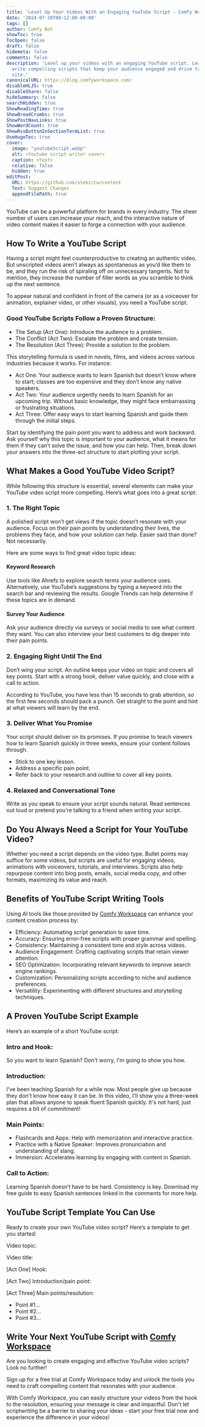 ```yaml
---
title: 'Level Up Your Videos With an Engaging YouTube Script - Comfy Workspace'
date: '2024-07-10T00:12:00-00:00'
tags: []
author: Comfy Bot
showToc: true
TocOpen: false
draft: false
hidemeta: false
comments: false
description: 'Level up your videos with an engaging YouTube script. Learn how to
  write compelling scripts that keep your audience engaged and drive traffic to your
  site.'
canonicalURL: https://blog.comfyworkspace.com/
disableHLJS: true
disableShare: false
hideSummary: false
searchHidden: true
ShowReadingTime: true
ShowBreadCrumbs: true
ShowPostNavLinks: true
ShowWordCount: true
ShowRssButtonInSectionTermList: true
UseHugoToc: true
cover:
  image: "youtubeScript.webp"
  alt: <Youtube script writer cover>
  caption: <text>
  relative: false
  hidden: true
editPost:
  URL: https://github.com/vtekz/cw/content
  Text: Suggest Changes
  appendFilePath: true
---
```


YouTube can be a powerful platform for brands in every industry. The sheer number of users can increase your reach, and the interactive nature of video content makes it easier to forge a connection with your audience.

## How To Write a YouTube Script

Having a script might feel counterproductive to creating an authentic video. But unscripted videos aren’t always as spontaneous as you’d like them to be, and they run the risk of spiraling off on unnecessary tangents. Not to mention, they increase the number of filler words as you scramble to think up the next sentence.

To appear natural and confident in front of the camera (or as a voiceover for animation, explainer video, or other visuals), you need a YouTube script.

### Good YouTube Scripts Follow a Proven Structure:

- The Setup (Act One): Introduce the audience to a problem.
- The Conflict (Act Two): Escalate the problem and create tension.
- The Resolution (Act Three): Provide a solution to the problem.

This storytelling formula is used in novels, films, and videos across various industries because it works. For instance:

- Act One: Your audience wants to learn Spanish but doesn’t know where to start; classes are too expensive and they don’t know any native speakers.
- Act Two: Your audience urgently needs to learn Spanish for an upcoming trip. Without basic knowledge, they might face embarrassing or frustrating situations.
- Act Three: Offer easy ways to start learning Spanish and guide them through the initial steps.

Start by identifying the pain point you want to address and work backward. Ask yourself why this topic is important to your audience, what it means for them if they can’t solve the issue, and how you can help. Then, break down your answers into the three-act structure to start plotting your script.

## What Makes a Good YouTube Video Script?

While following this structure is essential, several elements can make your YouTube video script more compelling. Here’s what goes into a great script:

### 1. The Right Topic

A polished script won’t get views if the topic doesn’t resonate with your audience. Focus on their pain points by understanding their lives, the problems they face, and how your solution can help. Easier said than done? Not necessarily.

Here are some ways to find great video topic ideas:

#### Keyword Research

Use tools like Ahrefs to explore search terms your audience uses. Alternatively, use YouTube’s suggestions by typing a keyword into the search bar and reviewing the results. Google Trends can help determine if these topics are in demand.

#### Survey Your Audience

Ask your audience directly via surveys or social media to see what content they want. You can also interview your best customers to dig deeper into their pain points.

### 2. Engaging Right Until The End

Don’t wing your script. An outline keeps your video on topic and covers all key points. Start with a strong hook, deliver value quickly, and close with a call to action.

According to YouTube, you have less than 15 seconds to grab attention, so the first few seconds should pack a punch. Get straight to the point and hint at what viewers will learn by the end.

### 3. Deliver What You Promise

Your script should deliver on its promises. If you promise to teach viewers how to learn Spanish quickly in three weeks, ensure your content follows through.

- Stick to one key lesson.
- Address a specific pain point.
- Refer back to your research and outline to cover all key points.

### 4. Relaxed and Conversational Tone

Write as you speak to ensure your script sounds natural. Read sentences out loud or pretend you’re talking to a friend when writing your script.

## Do You Always Need a Script for Your YouTube Video?

Whether you need a script depends on the video type. Bullet points may suffice for some videos, but scripts are useful for engaging videos, animations with voiceovers, tutorials, and interviews. Scripts also help repurpose content into blog posts, emails, social media copy, and other formats, maximizing its value and reach.

## Benefits of YouTube Script Writing Tools

Using AI tools like those provided by [Comfy Workspace](https://comfyworkspace.com/prices) can enhance your content creation process by:

- Efficiency: Automating script generation to save time.
- Accuracy: Ensuring error-free scripts with proper grammar and spelling.
- Consistency: Maintaining a consistent tone and style across videos.
- Audience Engagement: Crafting captivating scripts that retain viewer attention.
- SEO Optimization: Incorporating relevant keywords to improve search engine rankings.
- Customization: Personalizing scripts according to niche and audience preferences.
- Versatility: Experimenting with different structures and storytelling techniques.

## A Proven YouTube Script Example

Here’s an example of a short YouTube script:

### Intro and Hook:

So you want to learn Spanish? Don't worry, I'm going to show you how.

### Introduction:

I've been teaching Spanish for a while now. Most people give up because they don't know how easy it can be. In this video, I'll show you a three-week plan that allows anyone to speak fluent Spanish quickly. It's not hard, just requires a bit of commitment!

### Main Points:

- Flashcards and Apps: Help with memorization and interactive practice.
- Practice with a Native Speaker: Improves pronunciation and understanding of slang.
- Immersion: Accelerates learning by engaging with content in Spanish.

### Call to Action:

Learning Spanish doesn’t have to be hard. Consistency is key. Download my free guide to easy Spanish sentences linked in the comments for more help.

## YouTube Script Template You Can Use

Ready to create your own YouTube video script? Here’s a template to get you started:

Video topic:

Video title:

[Act One] Hook:

[Act Two] Introduction/pain point:

[Act Three] Main points/resolution:

- Point #1…
- Point #2…
- Point #3…

## Write Your Next YouTube Script with [Comfy Workspace](https://comfyworkspace.com/prices)

Are you looking to create engaging and effective YouTube video scripts? Look no further!

Sign up for a free trial at Comfy Workspace today and unlock the tools you need to craft compelling content that resonates with your audience.

With Comfy Workspace, you can easily structure your videos from the hook to the resolution, ensuring your message is clear and impactful. Don't let scriptwriting be a barrier to sharing your ideas - start your free trial now and experience the difference in your videos!